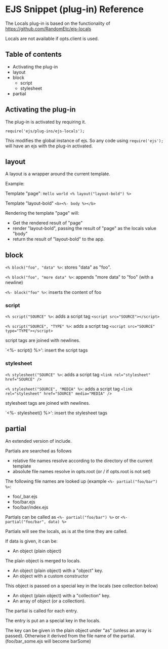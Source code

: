 EJS Snippet (plug-in) Reference
==============================

The Locals plug-in is based on the functionality of 
https://github.com/RandomEtc/ejs-locals

Locals are not available if opts.client is used.

Table of contents
-----------------

- Activating the plug-in
- layout
- block
  - script
  - stylesheet
- partial


Activating the plug-in
---------------------

The plug-in is activated by requiring it.

`require('ejs/plug-ins/ejs-locals');`

This modifies the global instance of ejs. So any code using `require('ejs');`
will have an ejs with the plug-in activated.

layout
------

A layout is a wrapper around the current template. 

Example:

Template "page":
`Hello world <% layout("layout-bold") %>`

Template "layout-bold"
`<b><%- body %></b>`

Rendering the template "page" will:

- Get the rendered result of "page"
- render "layout-bold", passing the result of "page" as the locals value "body"
- return the result of "layout-bold" to the app.


block
-----

`<% block("foo", "data" %>`: stores "data" as "foo".

`<% block("foo", "more data" %>`: appends "more data" to "foo" (with a newline)

`<%- block("foo" %>`: inserts the content of foo


### script

`<% script("SOURCE" %>`: adds a script tag `<script src="SOURCE"></script>`

`<% script("SOURCE", "TYPE" %>`: adds a script tag `<script src="SOURCE" type="TYPE"></script>`

script tags are joined with newlines.

`<%- script() %>': insert the script tags

### stylesheet

`<% stylesheet("SOURCE" %>`:  adds a script tag `<link rel="stylesheet" href="SOURCE" />`

`<% stylesheet("SOURCE", "MEDIA" %>`: adds a script tag `<link rel="stylesheet" href="SOURCE" media="MEDIA" />`

stylesheet tags are joined with newlines.

`<%- stylesheet() %>': insert the stylesheet tags


partial
-------

An extended version of include.

Partials are searched as follows

- relative file names resolve according to the directory of the current template
- absolute file names resolve in opts.root (or / if opts.root is not set)

The following file names are looked up (example `<%- partial("foo/bar") %>`:

- foo/_bar.ejs
- foo/bar.ejs
- foo/bar/index.ejs

Partials can be called as `<%- partial("foo/bar") %>` or `<%- partial("foo/bar", data) %>`

Partials will see the locals, as is at the time they are called.

If data is given, it can be:

- An object (plain object)

The plain object is merged to locals.


- An object (plain object) with a "object" key.
- An object with a custom constructor

This object is passed on a special key in the locals (see collection below)
  
  
- An object (plain object) with a "collection" key.
- An array of object (or a collection).

The partial is called for each entry.

The entry is put an a special key in the locals.

The key can be given in the plain object under "as" (unless an array is passed).
Otherwise it derived from the file name of the partial.
(foo/bar_some.ejs will become barSome)

